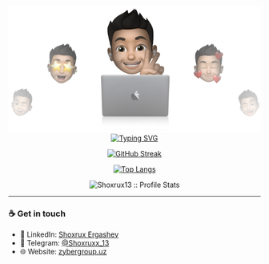 <p align="center">
  <img src="./cover_shoxrux13.png" alt="Shoxrux"/>
  <a href="https://github.com/shoxrux13">
    <img alt="Typing SVG" src="https://readme-typing-svg.herokuapp.com?font=IBM+Plex+Sans&size=25&duration=4500&color=BCB1F7&center=true&width=500&lines=Hi,+I'm+Shoxrux+Ergashev+👋;Backend+developer;Nice+to+meet+you!" />
  </a>
</p>

<div align="center">

<!-- 🔥 GitHub Streak -->
[![GitHub Streak](https://streak-stats.demolab.com/?user=shoxrux13&theme=dark)](https://github.com/shoxrux13/)<br/>

<!-- 🌐 Top Languages (private repo bilan) -->
[![Top Langs](https://shoxrux13-stats.vercel.app/api/top-langs/?username=shoxrux13&count_private=true&layout=compact&theme=dark&text_color=ffffff&title_color=59a7ff&bg_color=0d1117&card_width=495px&hide=html,css)](https://github.com/shoxrux13/)

</div>

<!-- 📊 GitHub Stats (private repo bilan) -->
<p align="center">
  <img src="https://shoxrux13-stats.vercel.app/api?username=shoxrux13&show_icons=true&count_private=true&theme=github_dark" alt="Shoxrux13 :: Profile Stats" />
</p>

---

### ☕ Get in touch
- 🔗 LinkedIn: [Shoxrux Ergashev](https://www.linkedin.com/in/shoxrux13/)
- 💬 Telegram: [@Shoxruxx_13](https://t.me/Shoxruxx_13)
- 🌐 Website: [zybergroup.uz](https://zybergroup.uz)
